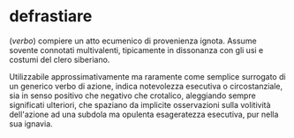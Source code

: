 # defrastiare

(_verbo_) compiere un atto ecumenico di provenienza ignota. Assume sovente connotati multivalenti, tipicamente in dissonanza con gli usi e costumi del clero siberiano.

Utilizzabile approssimativamente ma raramente come semplice surrogato di un generico verbo di azione, indica notevolezza esecutiva o circostanziale, sia in senso positivo che negativo che crotalico, aleggiando sempre significati ulteriori, che spaziano da implicite osservazioni sulla volitività dell'azione ad una subdola ma opulenta esageratezza esecutiva, pur nella sua ignavia.